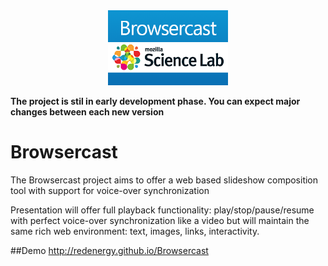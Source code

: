 <div align="center">
  <img src="./public/design/logo.png" height="120px" alt="Browsercast" title="Browsercast">
</div>  

<p>
  <b>The project is stil in early development phase. You can expect major changes between each new version</b>
<p>

Browsercast
===========

The Browsercast project aims to offer a web based slideshow composition tool with support for voice-over synchronization

Presentation will offer full playback functionality: play/stop/pause/resume with perfect voice-over synchronization like a video but will maintain the same rich web environment: text, images, links, interactivity.

##Demo
http://redenergy.github.io/Browsercast

